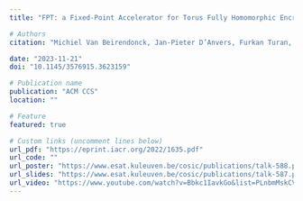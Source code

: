```yaml
---
title: "FPT: a Fixed-Point Accelerator for Torus Fully Homomorphic Encryption"

# Authors
citation: "Michiel Van Beirendonck, Jan-Pieter D’Anvers, Furkan Turan, Ingrid Verbauwhede"

date: "2023-11-21"
doi: "10.1145/3576915.3623159"

# Publication name
publication: "ACM CCS"
location: ""

# Feature
featured: true

# Custom links (uncomment lines below)
url_pdf: "https://eprint.iacr.org/2022/1635.pdf"
url_code: ""
url_poster: "https://www.esat.kuleuven.be/cosic/publications/talk-588.pdf"
url_slides: "https://www.esat.kuleuven.be/cosic/publications/talk-587.pdf"
url_video: "https://www.youtube.com/watch?v=Bbkc1IavkGo&list=PLnbmMskCVh1ei6AkXHDTAefkGZaBmtUQO&index=8"
---
```

